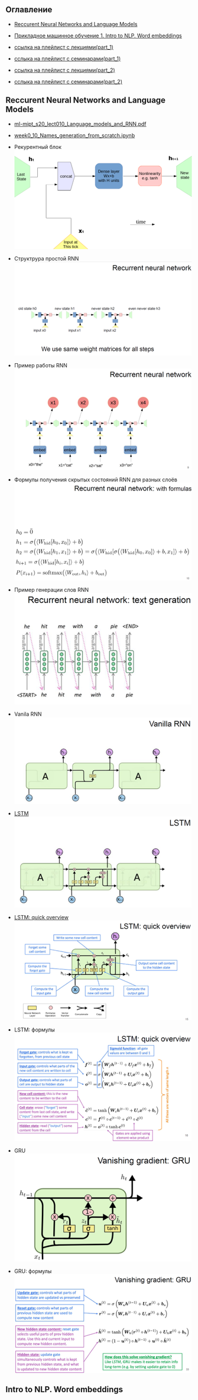 ## Оглавление

- [Reccurent Neural Networks and Language Models](#Reccurent-Neural-Networks-and-Language-Models)
- [Прикладное машинное обучение 1. Intro to NLP. Word embeddings](#Intro-to-NLP.-Word-embeddings)


- [ссылка на плейлист с лекциями(part_1)](https://www.youtube.com/playlist?list=PL4_hYwCyhAvZyW6qS58x4uElZgAkMVUvj)
- [сслыка на плейлист с семинарами(part_1)](https://www.youtube.com/playlist?list=PL4_hYwCyhAvYPOWn6e44RKxEfRWEsPA1z)


- [ссылка на плейлист с лекциями(part_2)](https://www.youtube.com/playlist?list=PL4_hYwCyhAvY7k32D65q3xJVo8X8dc3Ye)
- [сслыка на плейлист с семинарами(part_2)](https://www.youtube.com/playlist?list=PL4_hYwCyhAvZLp0CTIDVQr9FtDR_7DaUr)


## Reccurent Neural Networks and Language Models

- [ml-mipt_s20_lect010_Language_models_and_RNN.pdf](week0_10_RNN_and_Language_models/ml-mipt_s20_lect010_Language_models_and_RNN.pdf)
- [week0_10_Names_generation_from_scratch.ipynb](week0_10_RNN_and_Language_models/week0_10_Names_generation_from_scratch.ipynb)


- Рекурентный блок
![](for_readme/week0_10_RNN_and_Language_models/1.png)
- Структрура простой RNN
![](for_readme/week0_10_RNN_and_Language_models/2.png)
- Пример работы RNN
![](for_readme/week0_10_RNN_and_Language_models/3.png)
- Формулы получения скрытых состояний RNN для разных слоёв
![](for_readme/week0_10_RNN_and_Language_models/4.png)
- Пример генерации слов RNN
![](for_readme/week0_10_RNN_and_Language_models/5.png)
- Vanila RNN
![](for_readme/week0_10_RNN_and_Language_models/6.png)
- [LSTM](https://colah.github.io/posts/2015-08-Understanding-LSTMs/)
![](for_readme/week0_10_RNN_and_Language_models/7.png)
- [LSTM: quick overview](http://web.stanford.edu/class/cs224n/slides/cs224n-2019-lecture07-fancy-rnn.pdf)
![](for_readme/week0_10_RNN_and_Language_models/8.png)
- LSTM: формулы
![](for_readme/week0_10_RNN_and_Language_models/9.png)
- GRU
![](for_readme/week0_10_RNN_and_Language_models/10.png)
- GRU: формулы
![](for_readme/week0_10_RNN_and_Language_models/11.png)


## Intro to NLP. Word embeddings

